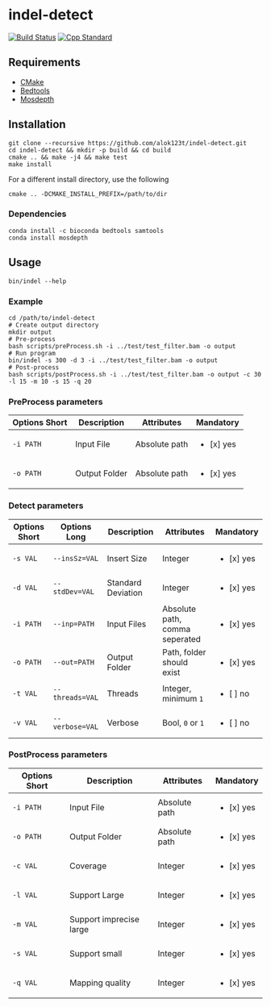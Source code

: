 # indel-detect

[![Build Status](https://travis-ci.com/alok123t/indel-detect.svg?token=4hAKK2irggAzvcM7yK4z&branch=master)](https://travis-ci.com/alok123t/indel-detect)
[![Cpp Standard](https://img.shields.io/badge/C%2B%2B-11-blue.svg)](https://en.wikipedia.org/wiki/C%2B%2B11)

## Requirements
* [CMake](https://cmake.org/download/)
* [Bedtools](https://bedtools.readthedocs.io/en/latest/content/installation.html)
* [Mosdepth](https://github.com/brentp/mosdepth#installation)

## Installation
```shell
git clone --recursive https://github.com/alok123t/indel-detect.git
cd indel-detect && mkdir -p build && cd build
cmake .. && make -j4 && make test
make install
```
For a different install directory, use the following
```shell
cmake .. -DCMAKE_INSTALL_PREFIX=/path/to/dir
```

### Dependencies
```shell
conda install -c bioconda bedtools samtools
conda install mosdepth
```

## Usage
```shell
bin/indel --help
```

### Example
```shell
cd /path/to/indel-detect
# Create output directory
mkdir output
# Pre-process
bash scripts/preProcess.sh -i ../test/test_filter.bam -o output
# Run program
bin/indel -s 300 -d 3 -i ../test/test_filter.bam -o output
# Post-process
bash scripts/postProcess.sh -i ../test/test_filter.bam -o output -c 30 -l 15 -m 10 -s 15 -q 20
```

### PreProcess parameters
| Options Short | Description | Attributes | Mandatory |
| --- | --- | --- | --- | 
| `-i PATH` | Input File | Absolute path | <ul><li>[x] yes</li></ul> |
| `-o PATH` | Output Folder | Absolute path | <ul><li>[x] yes</li></ul> |

### Detect parameters
| Options Short | Options Long | Description | Attributes | Mandatory |
| --- | --- | --- | --- | --- |
| `-s VAL` | `--insSz=VAL` | Insert Size | Integer | <ul><li>[x] yes</li></ul> |
| `-d VAL` | `--stdDev=VAL` | Standard Deviation | Integer | <ul><li>[x] yes</li></ul> |
| `-i PATH` | `--inp=PATH` | Input Files | Absolute path, comma seperated | <ul><li>[x] yes</li></ul> |
| `-o PATH` | `--out=PATH` | Output Folder | Path, folder should exist | <ul><li>[x] yes</li></ul> |
| `-t VAL` | `--threads=VAL` | Threads | Integer, minimum `1` | <ul><li>[ ] no</li></ul> |
| `-v VAL` | `--verbose=VAL` | Verbose | Bool, `0` or `1` | <ul><li>[ ] no</li></ul> |

### PostProcess parameters
| Options Short | Description | Attributes | Mandatory |
| --- | --- | --- | --- | 
| `-i PATH` | Input File | Absolute path | <ul><li>[x] yes</li></ul> |
| `-o PATH` | Output Folder | Absolute path | <ul><li>[x] yes</li></ul> |
| `-c VAL` | Coverage | Integer | <ul><li>[x] yes</li></ul> |
| `-l VAL` | Support Large | Integer | <ul><li>[x] yes</li></ul> |
| `-m VAL` | Support imprecise large | Integer | <ul><li>[x] yes</li></ul> |
| `-s VAL` | Support small | Integer | <ul><li>[x] yes</li></ul> |
| `-q VAL` | Mapping quality | Integer | <ul><li>[x] yes</li></ul> |
